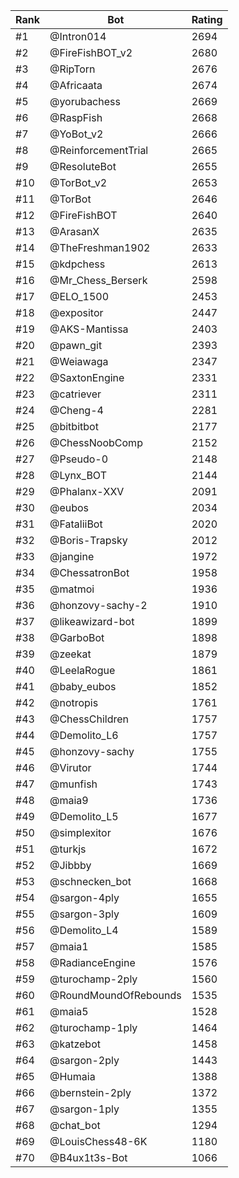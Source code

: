 Rank|Bot|Rating
---|---|---
#1|@Intron014|2694
#2|@FireFishBOT_v2|2680
#3|@RipTorn|2676
#4|@Africaata|2674
#5|@yorubachess|2669
#6|@RaspFish|2668
#7|@YoBot_v2|2666
#8|@ReinforcementTrial|2665
#9|@ResoluteBot|2655
#10|@TorBot_v2|2653
#11|@TorBot|2646
#12|@FireFishBOT|2640
#13|@ArasanX|2635
#14|@TheFreshman1902|2633
#15|@kdpchess|2613
#16|@Mr_Chess_Berserk|2598
#17|@ELO_1500|2453
#18|@expositor|2447
#19|@AKS-Mantissa|2403
#20|@pawn_git|2393
#21|@Weiawaga|2347
#22|@SaxtonEngine|2331
#23|@catriever|2311
#24|@Cheng-4|2281
#25|@bitbitbot|2177
#26|@ChessNoobComp|2152
#27|@Pseudo-0|2148
#28|@Lynx_BOT|2144
#29|@Phalanx-XXV|2091
#30|@eubos|2034
#31|@FataliiBot|2020
#32|@Boris-Trapsky|2012
#33|@jangine|1972
#34|@ChessatronBot|1958
#35|@matmoi|1936
#36|@honzovy-sachy-2|1910
#37|@likeawizard-bot|1899
#38|@GarboBot|1898
#39|@zeekat|1879
#40|@LeelaRogue|1861
#41|@baby_eubos|1852
#42|@notropis|1761
#43|@ChessChildren|1757
#44|@Demolito_L6|1757
#45|@honzovy-sachy|1755
#46|@Virutor|1744
#47|@munfish|1743
#48|@maia9|1736
#49|@Demolito_L5|1677
#50|@simplexitor|1676
#51|@turkjs|1672
#52|@Jibbby|1669
#53|@schnecken_bot|1668
#54|@sargon-4ply|1655
#55|@sargon-3ply|1609
#56|@Demolito_L4|1589
#57|@maia1|1585
#58|@RadianceEngine|1576
#59|@turochamp-2ply|1560
#60|@RoundMoundOfRebounds|1535
#61|@maia5|1528
#62|@turochamp-1ply|1464
#63|@katzebot|1458
#64|@sargon-2ply|1443
#65|@Humaia|1388
#66|@bernstein-2ply|1372
#67|@sargon-1ply|1355
#68|@chat_bot|1294
#69|@LouisChess48-6K|1180
#70|@B4ux1t3s-Bot|1066
